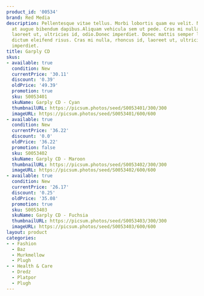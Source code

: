 ```yaml
---
product_id: '00534'
brand: Red Media
description: Pellentesque vitae tellus. Morbi lobortis quam eu velit. Nunc sed lacus
  at augue bibendum dapibus.Aliquam vehicula sem ut pede. Cras mi nulla, rhoncus id,
  laoreet ut, ultricies id, odio.Donec imperdiet. Donec mattis semper leo. Aliquam
  dictum eleifend risus. Cras mi nulla, rhoncus id, laoreet ut, ultricies id, odio.Donec
  imperdiet.
title: Garply CD
skus:
- available: true
  condition: New
  currentPrice: '30.11'
  discount: '0.39'
  oldPrice: '49.39'
  promotion: true
  sku: S0053401
  skuName: Garply CD - Cyan
  thumbnailURL: https://picsum.photos/seed/S0053401/300/300
  imageURL: https://picsum.photos/seed/S0053401/600/600
- available: true
  condition: New
  currentPrice: '36.22'
  discount: '0.0'
  oldPrice: '36.22'
  promotion: false
  sku: S0053402
  skuName: Garply CD - Maroon
  thumbnailURL: https://picsum.photos/seed/S0053402/300/300
  imageURL: https://picsum.photos/seed/S0053402/600/600
- available: true
  condition: New
  currentPrice: '26.17'
  discount: '0.25'
  oldPrice: '35.08'
  promotion: true
  sku: S0053403
  skuName: Garply CD - Fuchsia
  thumbnailURL: https://picsum.photos/seed/S0053403/300/300
  imageURL: https://picsum.photos/seed/S0053403/600/600
layout: product
categories:
- - Fashion
  - Baz
  - Murkmellow
  - Plugh
- - Health & Care
  - Dredz
  - Platpor
  - Plugh
---
```

